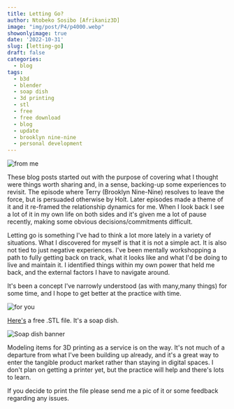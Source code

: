 ```yaml
---
title: Letting Go?
author: Ntobeko Sosibo [Afrikaniz3D]
image: "img/post/P4/p4000.webp"
showonlyimage: true
date: '2022-10-31'
slug: [letting-go]
draft: false
categories:
  - blog
tags:
  - b3d
  - blender
  - soap dish
  - 3d printing
  - stl
  - free
  - free download
  - blog
  - update
  - brooklyn nine-nine
  - personal development
---
```


![from me][1]

These blog posts started out with the purpose of covering what I thought were things worth sharing and, in a sense, backing-up some experiences to revisit. The episode where Terry (Brooklyn Nine-Nine) resolves to leave the force, but is persuaded otherwise by Holt. Later episodes made a theme of it and it re-framed the relationship dynamics for me. When I look back I see a lot of it in my own life on both sides and it's given me a lot of pause recently, making some obvious decisions/commitments difficult.

Letting go is something I've had to think a lot more lately in a variety of situations. What I discovered for myself is that it is not a simple act. It is also not tied to just negative experiences. I've been mentally workshopping a path to fully getting back on track, what it looks like and what I'd be doing to live and maintain it. I identified things within my own power that held me back, and the external factors I have to navigate around. 

It's been a concept I've narrowly understood (as with many,many things) for some time, and I hope to get better at the practice with time.


![for you][2]

[Here's](https://afrikaniz3dza.gumroad.com/l/xyhdb) a free .STL file. It's a soap dish. 

![Soap dish banner][3]

Modeling items for 3D printing as a service is on the way. It's not much of a departure from what I've been building up already, and it's a great way to enter the  tangible product market rather than staying in digital spaces. I don't plan on getting a printer yet, but the practice will help and there's lots to learn.

If you decide to print the file please send me a pic of it or some feedback regarding any issues.





[1]: /img/post/P4/p4001.jpg
[2]: /img/post/P4/p4002.jpg
[3]: /img/post/P4/p4003.gif
